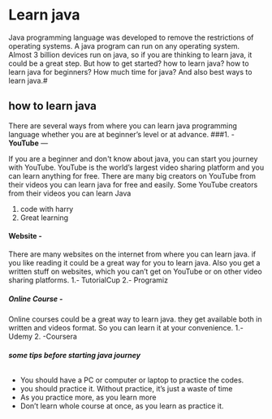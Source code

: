 # **Learn java**
Java programming language was developed to remove the restrictions of operating systems. A java program can run on any operating system.
Almost 3 billion devices run on java, so if you are thinking to learn java, it could be a great step.
But how to get started? how to learn java? how to learn java for beginners? How much time for java? And also best ways to learn java.#

## **how to learn java**
There are several ways from where you can learn java programming language whether you are at beginner’s level or at advance.
###1. - **YouTube** —

If you are a beginner and don't know about java, you can start you journey with YouTube. YouTube is the world’s largest video sharing platform and you can learn anything for free. There are many big creators on YouTube from their videos you can learn java for free and easily.
Some YouTube creators from their videos you can learn Java
1. code with harry
2. Great learning

#### **Website** -
There are many websites on the internet from where you can learn java. if you like reading it could be a great way for you to learn java. Also you get a written stuff on websites, which you can’t get on YouTube or on other video sharing platforms.
1.- TutorialCup
2.- Programiz

##### **Online Course** - 
Online courses could be a great way to learn java. they get available both in written and videos format. So you can learn it at your convenience.
1.- Udemy
2. -Coursera

###### **some tips before starting java journey**

* You should have a PC or computer or laptop to practice the codes.
* you should practice it. Without practice, it’s just a waste of time
* As you practice more, as you learn more
* Don’t learn whole course at once, as you learn as practice it.



